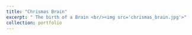```yaml
---
title: "Chrismas Brain"
excerpt: " The birth of a Brain <br/><img src='chrismas_brain.jpg'>"
collection: portfolio
---
```


